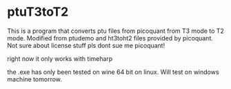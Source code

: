 # ptuT3toT2
This is a program that converts ptu files from picoquant from T3 mode to T2 mode. Modified from ptudemo and ht3toht2 files provided by picoquant. Not sure about license stuff pls dont sue me picoquant!

right now it only works with timeharp

the .exe has only been tested on wine 64 bit on linux. Will test on windows machine tomorrow. 
